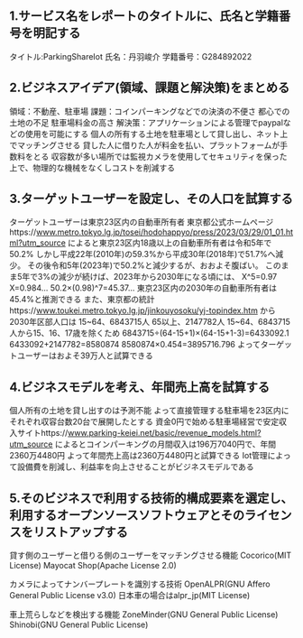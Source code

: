 ## 1.サービス名をレポートのタイトルに、氏名と学籍番号を明記する
タイトル:ParkingShareIot
氏名：丹羽峻介
学籍番号：G284892022

## 2.ビジネスアイデア(領域、課題と解決策)をまとめる
領域：不動産、駐車場
課題：コインパーキングなどでの決済の不便さ
都心での土地の不足
駐車場料金の高さ
解決策：アプリケーションによる管理でpaypalなどの使用を可能にする
個人の所有する土地を駐車場として貸し出し、ネット上でマッチングさせる
貸した人に借りた人が料金を払い、プラットフォームが手数料をとる
収容数が多い場所では監視カメラを使用してセキュリティを保った上で、物理的な機械をなくしコストを削減する

## 3.ターゲットユーザーを設定し、その人口を試算する
ターゲットユーザーは東京23区内の自動車所有者
東京都公式ホームページhttps://www.metro.tokyo.lg.jp/tosei/hodohappyo/press/2023/03/29/01_01.html?utm_source
によると東京23区内18歳以上の自動車所有者は令和5年で50.2%
しかし平成22年(2010年)の59.3%から平成30年(2018年)で51.7%へ減少。
その後令和5年(2023年)で50.2%と減少するが、おおよそ腹ばい。
このまま5年で3%の減少が続けば、2023年から2030年になる頃には、
X^5=0.97
X=0.984...
50.2×(0.98)^7=45.37...
東京23区内の2030年の自動車所有者は45.4%と推測できる
また、東京都の統計https://www.toukei.metro.tokyo.lg.jp/jinkouyosoku/yj-topindex.htm
から2030年区部人口は
15~64、6843715人
65以上、2147782人
15~64、6843715人から15、16、17歳を除くため
6843715÷(64-15+1)×(64-15+1-3)=6433092.1
6433092+2147782=8580874
8580874×0.454=3895716.796
よってターゲットユーザーはおよそ39万人と試算できる

## 4.ビジネスモデルを考え、年間売上高を試算する
個人所有の土地を貸し出すのは予測不能
よって直接管理する駐車場を23区内にそれぞれ収容台数20台で展開したとする
資金0円で始める駐車場経営で安定収入サイトhttps://www.parking-keiei.net/basic/revenue_models.html?utm_source
によるとコインパーキングの月間収入は196万7040円で、年間2360万4480円
よって年間売上高は2360万4480円と試算できる
Iot管理によって設備費を削減し、利益率を向上させることがビジネスモデルである

## 5.そのビジネスで利用する技術的構成要素を選定し、利用するオープンソースソフトウェアとそのライセンスをリストアップする
貸す側のユーザーと借りる側のユーザーをマッチングさせる機能
Cocorico(MIT License)
Mayocat Shop(Apache License 2.0)

カメラによってナンバープレートを識別する技術
OpenALPR(GNU Affero General Public License v3.0)
日本車の場合はalpr_jp(MIT License)

車上荒らしなどを検出する機能
ZoneMinder(GNU General Public License)
Shinobi(GNU General Public License)